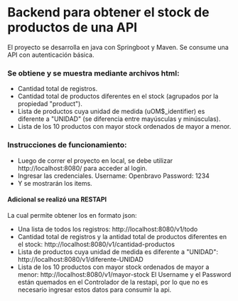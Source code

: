 # Backend para obtener el stock de productos de una API
El proyecto se desarrolla en java con Springboot y Maven. Se consume una API con autenticación básica. 
### Se obtiene y se muestra mediante archivos html:
- Cantidad total de registros.
- Cantidad total de productos diferentes en el stock (agrupados por la propiedad "product").
- Lista de productos cuya unidad de medida (uOM$_identifier) es diferente a "UNIDAD" (se diferencia entre mayúsculas y minúsculas).
- Lista de los 10 productos con mayor stock ordenados de mayor a menor.

### Instrucciones de funcionamiento:
- Luego de correr el proyecto en local, se debe utilizar  http://localhost:8080/ para acceder al login.
- Ingresar las credenciales. Username: Openbravo   Password: 1234
- Y se mostrarán los items.

#### Adicional se realizó una RESTAPI
La cual permite obtener los en formato json: 
- Una lista de todos los registros: http://localhost:8080/v1/todo
- Cantidad total de registros y la antidad total de productos diferentes en el stock: http://localhost:8080/v1/cantidad-productos
- Lista de productos cuya unidad de medida es diferente a "UNIDAD": http://localhost:8080/v1/diferente-UNIDAD
- Lista de los 10 productos con mayor stock ordenados de mayor a menor: http://localhost:8080/v1/mayor-stock
El Username y el Password están quemados en el Controlador de la restapi, por lo que no es necesario ingresar estos datos para consumir la api.


